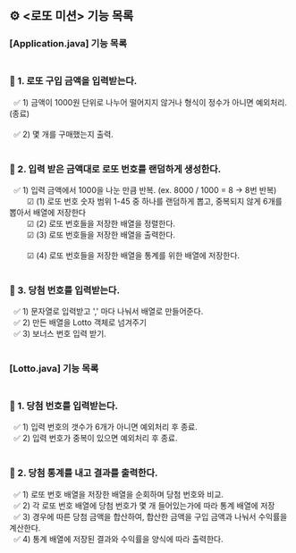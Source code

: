 ## ⚙ <로또 미션> 기능 목록

### [Application.java] 기능 목록 <br><br>
### **📌 1. 로또 구입 금액을 입력받는다.**

&nbsp; ✅ 1) 금액이 1000원 단위로 나누어 떨어지지 않거나 형식이 정수가 아니면 예외처리. (종료) <br><br>
&nbsp; ✅ 2) 몇 개를 구매했는지 출력. <br><br>

### **📌 2. 입력 받은 금액대로 로또 번호를 랜덤하게 생성한다.**

&nbsp; ✅ 1) 입력 금액에서 1000을 나눈 만큼 반복. (ex. 8000 / 1000 = 8 -> 8번 반복) <br>
&nbsp; &nbsp; &nbsp; &nbsp; ☑ (1) 로또 번호 숫자 범위 1-45 중 하나를 랜덤하게 뽑고, 중복되지 않게 6개를 뽑아서 배열에 저장한다<br>
&nbsp; &nbsp; &nbsp; &nbsp; ☑ (2) 로또 번호들을 저장한 배열을 정렬한다. <br>
&nbsp; &nbsp; &nbsp; &nbsp; ☑ (3) 로또 번호들을 저장한 배열을 출력한다. <br><br>
&nbsp; &nbsp; &nbsp; &nbsp; ☑ (4) 로또 번호들을 저장한 배열을 통계를 위한 배열에 저장한다. <br><br>

### **📌 3. 당첨 번호를 입력받는다.**

&nbsp; ✅ 1) 문자열로 입력받고 ',' 마다 나눠서 배열로 만들어준다. <br>
&nbsp; ✅ 2) 만든 배열을 Lotto 객체로 넘겨주기 <br>
&nbsp; ✅ 3) 보너스 번호 입력 받기. <br><br>

### [Lotto.java] 기능 목록 <br><br>
### **📌 1. 당첨 번호를 입력받는다.**
&nbsp; ✅ 1) 입력 번호의 갯수가 6개가 아니면 예외처리 후 종료. <br>
&nbsp; ✅ 2) 입력 번호가 중복이 있으면 예외처리 후 종료. <br><br>


### **📌 2. 당첨 통계를 내고 결과를 출력한다.**

&nbsp; ✅ 1) 로또 번호 배열을 저장한 배열을 순회하며 당첨 번호와 비교. <br>
&nbsp; ✅ 2) 각 로또 번호 배열에 당첨 번호가 몇 개 들어있는가에 따라 통계 배열에 저장 <br>
&nbsp; ✅ 3) 경우에 따른 당첨 금액을 합산하여, 합산한 금액을 구입 금액과 나눠서 수익률을 계산한다. <br>
&nbsp; ✅ 4) 통계 배열에 저장된 결과와 수익률을 양식에 따라 출력한다. <br>